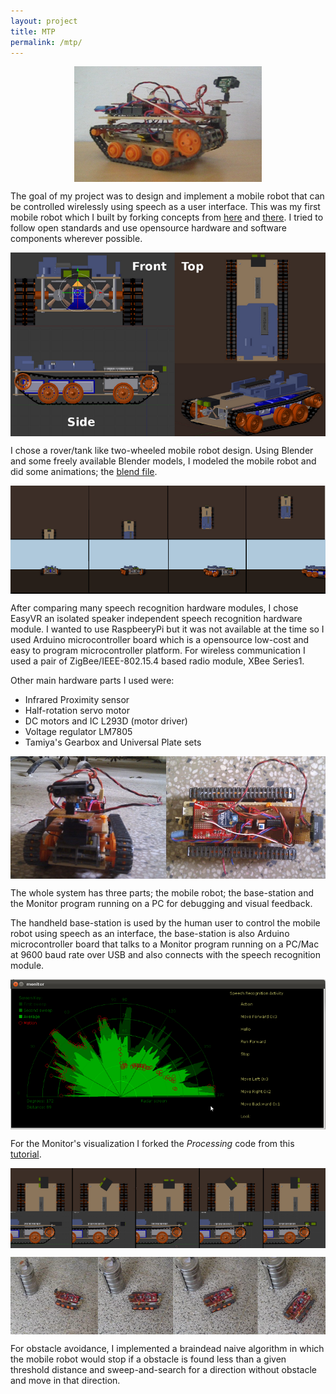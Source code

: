 ```yaml
---
layout: project
title: MTP
permalink: /mtp/
---
```


<p align = "center"><img align="center" src="/images/projects/mtp/side.png"/></p>

The goal of my project was to design and implement a mobile robot that can be controlled wirelessly using speech as a user interface. This was my first mobile robot which I built by forking concepts from [here](http://www.youtube.com/watch?v=cKY9tpxtkvE) and [there](http://www.cs.umu.se/education/examina/Rapporter/ShafkatKibria.pdf). I tried to follow open standards and use opensource hardware and software components wherever possible.

<p align = "center"><img align="center" src="/images/projects/mtp/blender.png"/></p>

I chose a rover/tank like two-wheeled mobile robot design. Using Blender and some freely available Blender models, I modeled the mobile robot and did some animations; the [blend file](/files/docs/mtp/mtp.blend).

<p align = "center"><img align="center" src="/images/projects/mtp/movement.png"/></p>

After comparing many speech recognition hardware modules, I chose EasyVR an isolated speaker independent speech recognition hardware module. I wanted to use RaspbeeryPi but it was not available at the time so I used Arduino microcontroller board which is a opensource low-cost and easy to program microcontroller platform. For wireless communication I used a pair of ZigBee/IEEE-802.15.4 based radio module, XBee Series1.

Other main hardware parts I used were:

* Infrared Proximity sensor
* Half-rotation servo motor
* DC motors and IC L293D (motor driver)
* Voltage regulator LM7805
* Tamiya's Gearbox and Universal Plate sets

<p align = "center"><img align="center" src="/images/projects/mtp/robot.jpg"/></p>

The whole system has three parts; the mobile robot; the base-station and the Monitor program running on a PC for debugging and visual feedback.

The handheld base-station is used by the human user to control the mobile robot using speech as an interface, the base-station is also Arduino microcontroller board that talks to a Monitor program running on a PC/Mac at 9600 baud rate over USB and also connects with the speech recognition module.

<p align = "center"><img align="center" src="/images/projects/mtp/monitor.png"/></p>

For the Monitor's visualization I forked the _Processing_ code from this [tutorial](http://luckylarry.co.uk/arduino-projects/arduino-sonic-range-finder-with-srf05/).

<p align = "center"><img align="center" src="/images/projects/mtp/servosweep.png"/></p>

<p align = "center"><img align="center" src="/images/projects/mtp/obstacle-avoidance.png"/></p>

For obstacle avoidance, I implemented a braindead naive algorithm in which the mobile robot would stop if a obstacle is found less than a given threshold distance and sweep-and-search for a direction without obstacle and move in that direction.
